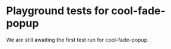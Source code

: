# Playground tests for cool-fade-popup
We are still awaiting the first test run for cool-fade-popup.
